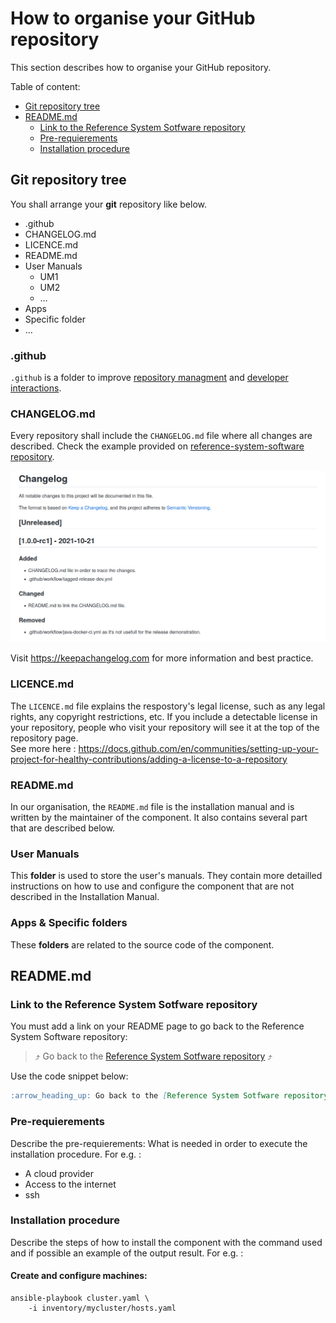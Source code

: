# How to organise your GitHub repository
This section describes how to organise your GitHub repository.

Table of content:
- [Git repository tree](#git-repository-tree)
- [README.md](#readmemd-1)
  - [Link to the Reference System Sotfware repository](#link-to-the-reference-system-sotfware-repository)
  - [Pre-requierements](#pre-requierements)
  - [Installation procedure](#installation-procedure)

## Git repository tree
You shall arrange your **git** repository like below.

- .github
- CHANGELOG.md
- LICENCE.md
- README.md
- User Manuals
  - UM1
  - UM2
  - …
- Apps
- Specific folder
- …

### .github
`.github` is a folder to improve [repository managment](https://docs.github.com/en/communities/setting-up-your-project-for-healthy-contributions/creating-a-default-community-health-file) and [developer interactions](https://docs.github.com/en/actions/learn-github-actions/understanding-github-actions).

### CHANGELOG.md
Every repository shall include the `CHANGELOG.md` file where all changes are described. Check the example provided on [reference-system-software repository](https://github.com/COPRS/reference-system-software/blob/release/CHANGELOG.md).

![Example of CHANGELOG.md file](.github/assets/images/changelog.png)

Visit https://keepachangelog.com for more information and best practice.

### LICENCE.md
The `LICENCE.md` file explains the respostory's legal license, such as any legal rights, any copyright restrictions, etc. If you include a detectable license in your repository, people who visit your repository will see it at the top of the repository page.  
See more here : https://docs.github.com/en/communities/setting-up-your-project-for-healthy-contributions/adding-a-license-to-a-repository

### README.md
In our organisation, the `README.md` file is the installation manual and is written by the maintainer of the component. It also contains several part that are described below.

### User Manuals
This **folder** is used to store the user's manuals. They contain more detailled instructions on how to use and configure the component that are not described in the Installation Manual.

### Apps & Specific folders
These **folders** are related to the source code of the component.

## README.md
### Link to the Reference System Sotfware repository
You must add a link on your README page to go back to the Reference System Software repository:  
> :arrow_heading_up: Go back to the [Reference System Sotfware repository](https://github.com/COPRS/reference-system-software) :arrow_heading_up:  

Use the code snippet below:  
```Markdown
:arrow_heading_up: Go back to the [Reference System Sotfware repository](https://github.com/COPRS/reference-system-software) :arrow_heading_up:
```

### Pre-requierements
Describe the pre-requierements: What is needed in order to execute the installation procedure. For e.g. :
- A cloud provider
- Access to the internet
- ssh

### Installation procedure
Describe the steps of how to install the component with the command used and if possible an example of the output result. For e.g. :
#### Create and configure machines:
```shellsession
ansible-playbook cluster.yaml \
    -i inventory/mycluster/hosts.yaml
```

